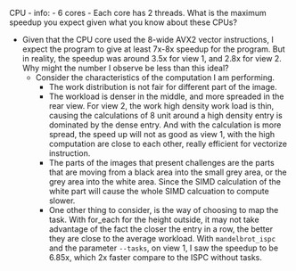 CPU - info:
    - 6 cores
    - Each core has 2 threads.
What is the maximum speedup you expect given what you know about these CPUs?
- Given that the CPU core used the 8-wide AVX2 vector instructions, I expect the program to give at least 7x-8x speedup for the program. But in reality, the speedup was around 3.5x for view 1, and 2.8x for view 2.
Why might the number I observe be less than this ideal?
    - Consider the characteristics of the computation I am performing.
        - The work distribution is not fair for different part of the image.
        - The workload is denser in the middle, and more spreaded in the rear view. For view 2, the work high density work load is thin, causing the calculations of 8 unit around a high density entry is dominated by the dense entry. And with the calculation is more spread, the speed up will not as good as view 1, with the high computation are close to each other, really efficient for vectorize instruction.
        - The parts of the images that present challenges are the parts that are moving from a black area into the small grey area, or the grey area into the white area. Since the SIMD calculation of the white part will cause the whole SIMD calcuation to compute slower.
        - One other thing to consider, is the way of choosing to map the task. With for_each for the height outside, it may not take advantage of the fact the closer the entry in a row, the better they are close to the average workload.
With `mandelbrot_ispc` and the parameter `--tasks`, on view 1, I saw the speedup to be 6.85x, which 2x faster compare to the ISPC without tasks.

